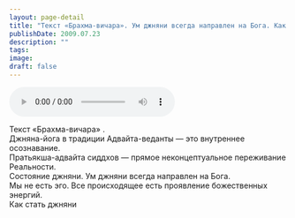 ```yaml
---
layout: page-detail
title: "Текст «Брахма-вичара». Ум джняни всегда направлен на Бога. Как стать джняни"
publishDate: 2009.07.23
description: ""
tags:
image:
draft: false
---
```


<audio title="2009.07.23 - Текст «Брахма-вичара». Ум джняни всегда направлен на Бога. Как стать джняни.mp3" src="/upload/iblock/903/903346bfc993bb2e3ea73ee754e926b2.mp3" controls=""></audio>

 Текст «Брахма-вичара» .   
 Джняна-йога в традиции Адвайта-веданты — это внутреннее осознавание.  
 Пратьякша-адвайта сиддхов — прямое неконцептуальное переживание Реальности.  
 Состояние джняни. Ум джняни всегда направлен на Бога.  
 Мы не есть эго. Все происходящее есть проявление божественных энергий.  
 Как стать джняни   

  
